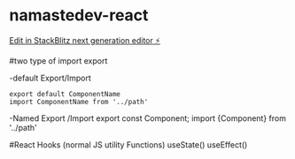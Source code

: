# namastedev-react

[Edit in StackBlitz next generation editor ⚡️](https://stackblitz.com/~/github.com/PoojaSwami3010/namastedev-react)


#two type of import export

-default Export/Import

    export default ComponentName
    import ComponentName from '../path'



-Named Export /Import
        export const Component;
        import {Component} from '../path'


#React Hooks
(normal JS utility Functions)
useState()
useEffect()